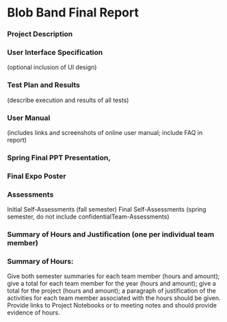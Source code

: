 # Blob Band Final Report
### Project Description 
### User Interface Specification 
(optional inclusion of UI design)
### Test Plan and Results 
(describe execution and results of all tests)
### User Manual 
(includes links and screenshots of online user manual; include FAQ in report)
### Spring Final PPT Presentation, 
### Final Expo Poster
### Assessments
Initial Self-Assessments (fall semester)
Final Self-Assessments (spring semester, do not include confidentialTeam-Assessments)
### Summary of Hours and Justification (one per individual team member)
### Summary of Hours:
Give both semester summaries for each team member (hours and amount); give a total for each team member for the year (hours and amount); give a total for the project (hours and amount); a paragraph of justification of the activities for each team member associated with the hours should be given. Provide links to Project Notebooks or to  meeting notes and should provide evidence of hours.